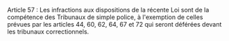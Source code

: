 Article 57 : Les infractions aux dispositions de la récente Loi sont
de la compétence des Tribunaux de simple police, à l'exemption de
celles prévues par les articles 44, 60, 62, 64, 67 et 72 qui seront
déférées devant les tribunaux correctionnels.